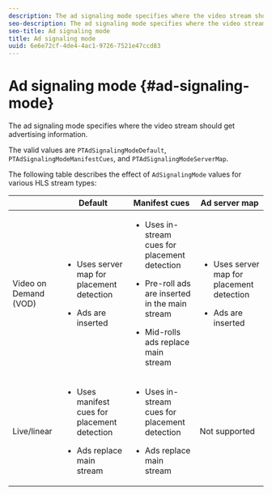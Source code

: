 ```yaml
---
description: The ad signaling mode specifies where the video stream should get advertising information.
seo-description: The ad signaling mode specifies where the video stream should get advertising information.
seo-title: Ad signaling mode
title: Ad signaling mode
uuid: 6e6e72cf-4de4-4ac1-9726-7521e47ccd83
---
```


# Ad signaling mode {#ad-signaling-mode}

The ad signaling mode specifies where the video stream should get advertising information.

The valid values are `PTAdSignalingModeDefault`, `PTAdSignalingModeManifestCues`, and `PTAdSignalingModeServerMap`.

The following table describes the effect of `AdSignalingMode` values for various HLS stream types:  

<table frame="all" colsep="1" rowsep="1" id="table_AdSignalingMode"> 
 <thead> 
  <tr rowsep="1"> 
   <th colname="1" class="entry"> </th> 
   <th colname="2" class="entry"> Default </th> 
   <th colname="3" class="entry"> Manifest cues </th> 
   <th colname="4" class="entry"> Ad server map </th> 
  </tr> 
 </thead>
 <tbody> 
  <tr rowsep="1"> 
   <td colname="1"> Video on Demand (VOD) </td> 
   <td colname="2"> 
    <ul id="ul_E79DA79107364D0D8B46A1859CA75B5C"> 
     <li id="li_B259ED87743F463095071F58DC840E39"> <p>Uses server map for placement detection </p> </li> 
     <li id="li_8957E4151466467BA6C954E5010E34EA"> <p>Ads are inserted </p> </li> 
    </ul> </td> 
   <td colname="3"> 
    <ul id="ul_D462C76717D94DE09915BDF6E9B3FB68"> 
     <li id="li_FB46108F4AD9457D99D2618ABEF7DBD1"> <p>Uses in-stream cues for placement detection </p> </li> 
     <li id="li_C3F7FBB98F524CEF97D17318C292E9EA"> <p>Pre-roll ads are inserted in the main stream </p> </li> 
     <li id="li_A56E1545F84840DFA6D065DA60E98C31"> <p>Mid-rolls ads replace main stream </p> </li> 
    </ul> </td> 
   <td colname="4"> 
    <ul id="ul_F10192B1B6F745CBB0D4C1A6D52A57B4"> 
     <li id="li_2ADACF71FA5F4A08A00A3399F5593420"> <p>Uses server map for placement detection </p> </li> 
     <li id="li_1201085B9C554A4BBD471E7EB2E363AC"> <p>Ads are inserted </p> </li> 
    </ul> </td> 
  </tr> 
  <tr rowsep="0"> 
   <td colname="1"> Live/linear </td> 
   <td colname="2"> 
    <ul id="ul_82AAC9EE056F49E999F809536A96C2F8"> 
     <li id="li_73BAD2BAA95F4592808B77F8DA436237"> <p>Uses manifest cues for placement detection </p> </li> 
     <li id="li_A97B6F61078D4149A984B2412021E103"> <p>Ads replace main stream </p> </li> 
    </ul> </td> 
   <td colname="3"> 
    <ul id="ul_CAED2D4F46334D76AE025482881BF843"> 
     <li id="li_A8023845A037482DBFDEF7EF247FECFD"> <p>Uses in-stream cues for placement detection </p> </li> 
     <li id="li_62A3CDAD249344EB89043B2AE0F4D7FF"> <p>Ads replace main stream </p> </li> 
    </ul> </td> 
   <td colname="4"> Not supported </td> 
  </tr> 
 </tbody> 
</table>

